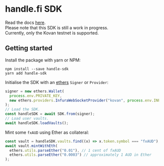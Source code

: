 # handle.fi SDK

Read the docs [here](https://github.com/handle-fi/handle-sdk/tree/master/docs).  
Please note that this SDK is still a work in progress.  
Currently, only the Kovan testnet is supported.

## Getting started

Install the package with yarn or NPM:

```
npm install --save handle-sdk
yarn add handle-sdk
```

Initialise the SDK with an [ethers](https://www.npmjs.com/package/ethers) `Signer` or `Provider`:

```js
signer = new ethers.Wallet(
  process.env.PRIVATE_KEY,
  new ethers.providers.InfuraWebSocketProvider("kovan", process.env.INFURA_KEY)
);
// Load the SDK.
const handleSDK = await SDK.from(signer);
// Load user vaults.
await handleSDK.loadVaults();
```

Mint some `fxAUD` using Ether as collateral:

```js
const vault = handleSDK.vaults.find((x) => x.token.symbol === "fxAUD");
await vault.mintWithEth(
  ethers.utils.parseEther("0.01"), // 1 cent of fxAUD
  ethers.utils.parseEther("0.0003") // approximately 1 AUD in Ether
);
```
